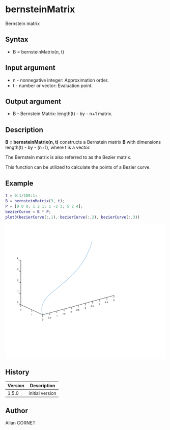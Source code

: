 # bernsteinMatrix

Bernstein matrix

## Syntax

- B = bernsteinMatrix(n, t)

## Input argument

- n - nonnegative integer: Approximation order.
- t - number or vector: Evaluation point.

## Output argument

- B - Bernstein Matrix: length(t) - by - n+1 matrix.

## Description

  <p><b>B = bernsteinMatrix(n, t)</b> constructs a Bernstein matrix <b>B</b> with dimensions length(t) - by - (n+1), where t is a vector.</p>
  <p>The Bernstein matrix is also referred to as the Bezier matrix.</p>
  <p>This function can be utilized to calculate the points of a Bezier curve.</p>

## Example

```matlab
t = 0:1/100:1;
B = bernsteinMatrix(3, t);
P = [0 0 0; 1 2 1; 1 -2 3; 5 2 4];
bezierCurve = B * P;
plot3(bezierCurve(:,1), bezierCurve(:,2), bezierCurve(:,3))
```

<img src="bernsteinMatrix_E46CDA56.svg" align="middle"/>

## History

| Version | Description     |
| ------- | --------------- |
| 1.5.0   | initial version |

## Author

Allan CORNET
